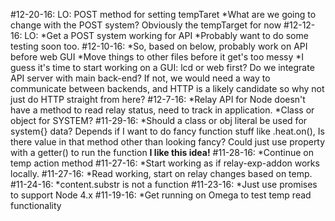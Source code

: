 #12-20-16:
LO: POST method for setting tempTaret
*What are we going to change with the POST system?
  Obviously the tempTarget for now
#12-12-16:
LO:
*Get a POST system working for API
*Probably want to do some testing soon too.
#12-10-16:
*So, based on below, probably work on API before web GUI
*Move things to other files before it get's too messy
*I guess it's time to start working on a GUI: lcd or web first?
  Do we integrate API server with main back-end? If not, we would need
  a way to communicate between backends, and HTTP is a likely candidate so
  why not just do HTTP straight from here?
#12-7-16:
*Relay API for Node doesn't have a method to read relay status, need to track
  in application.
*Class or object for SYSTEM?
#11-29-16:
*Should a class or obj literal be used for system{} data?
  Depends if I want to do fancy function stuff like .heat.on(),
  Is there value in that method other than looking fancy?
  Could just use property with a getter() to run the function **I like this idea!**
#11-28-16:
*Continue on temp action method
#11-27-16:
*Start working as if relay-exp-addon works locally.
#11-27-16:
*Read working, start on relay changes based on temp.
#11-24-16:
*content.substr is not a function
#11-23-16:
*Just use promises to support Node 4.x
#11-19-16:
*Get running on Omega to test temp read functionality
